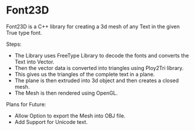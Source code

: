 # Font23D
Font23D is a C++ library for creating a 3d mesh of any Text in the given True type font.

Steps:
* The Library uses FreeType Library to decode the fonts and converts the Text into Vector.
* Then the vector data is converted into triangles using Ploy2Tri library.
* This gives us the triangles of the complete text in a plane.
* The plane is then extruded into 3d object and then creates a closed mesh.
* The Mesh is then rendered using OpenGL.

Plans for Future:
* Allow Option to export the Mesh into OBJ file.
* Add Support for Unicode text.